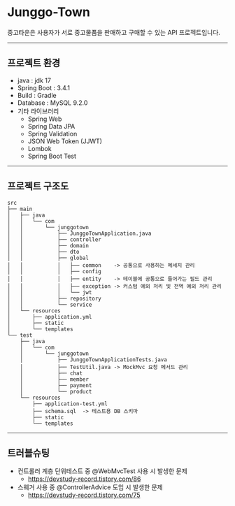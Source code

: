 # Junggo-Town
중고타운은 사용자가 서로 중고물품을 판매하고 구매할 수 있는 API 프로젝트입니다.

---

## 프로젝트 환경
* java : jdk 17
* Spring Boot : 3.4.1
* Build : Gradle
* Database : MySQL 9.2.0
* 기타 라이브러리
  * Spring Web 
  * Spring Data JPA 
  * Spring Validation 
  * JSON Web Token (JJWT)
  * Lombok 
  * Spring Boot Test

---

## 프로젝트 구조도
```
src
├── main
│   ├── java
│   │   └── com
│   │       └── junggotown
│   │           ├── JunggoTownApplication.java
│   │           ├── controller
│   │           ├── domain
│   │           ├── dto
│   │           ├── global
│   │           │   ├── common    -> 공통으로 사용하는 메세지 관리
│   │           │   ├── config
│   │           │   ├── entity    -> 테이블에 공통으로 들어가는 필드 관리
│   │           │   ├── exception -> 커스텀 예외 처리 및 전역 예외 처리 관리
│   │           │   └── jwt 
│   │           ├── repository
│   │           └── service
│   └── resources
│       ├── application.yml
│       ├── static
│       └── templates
└── test
    ├── java
    │   └── com
    │       └── junggotown
    │           ├── JunggoTownApplicationTests.java
    │           ├── TestUtil.java -> MockMvc 요청 메서드 관리
    │           ├── chat
    │           ├── member
    │           ├── payment
    │           └── product
    └── resources
        ├── application-test.yml
        ├── schema.sql  -> 테스트용 DB 스키마
        ├── static
        └── templates
```
---

## 트러블슈팅
* 컨트롤러 계층 단위테스트 중 @WebMvcTest 사용 시 발생한 문제 
  * https://devstudy-record.tistory.com/86
* 스웨거 사용 중 @ControllerAdvice 도입 시 발생한 문제
  * https://devstudy-record.tistory.com/75